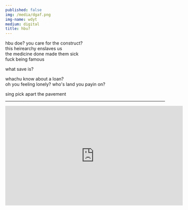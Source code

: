 ```yaml
---
published: false
img: /media/dgaf.png
img-name: wdyt
medium: digital
title: hbu?
---
```

 
  
hbu doe? you care for the construct?  
this heirearchy enslaves us  
the medicine done made them sick  
fuck being famous  
  
what save is?  
  
whachu know about a loan?  
oh you feeling lonely?
who's land you payin on?  

sing pick apart the pavement

<hr>

<iframe width="560" height="315" src="https://www.youtube.com/embed/gsevePBq7SI" title="YouTube video player" frameborder="0" allow="accelerometer; autoplay; clipboard-write; encrypted-media; gyroscope; picture-in-picture" allowfullscreen></iframe>
